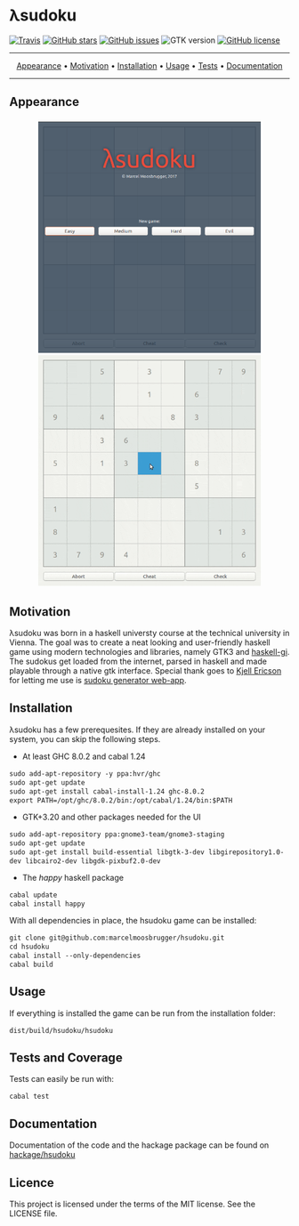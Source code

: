 # λsudoku

[![Travis](https://img.shields.io/travis/marcelmoosbrugger/hsudoku.svg)](https://travis-ci.org/marcelmoosbrugger/hsudoku)
[![GitHub stars](https://img.shields.io/github/stars/marcelmoosbrugger/hsudoku.svg)](https://github.com/marcelmoosbrugger/hsudoku/stargazers)
[![GitHub issues](https://img.shields.io/github/issues/marcelmoosbrugger/hsudoku.svg)](https://github.com/marcelmoosbrugger/hsudoku/issues)
![GTK version](https://img.shields.io/badge/GTK-3.20-blue.svg)
[![GitHub license](https://img.shields.io/badge/license-MIT-blue.svg)](https://raw.githubusercontent.com/marcelmoosbrugger/hsudoku/master/LICENSE)

-------
<p align="center">
    <a href="#appearance">Appearance</a> &bull;
    <a href="#motivation">Motivation</a> &bull;
    <a href="#installation">Installation</a> &bull;
    <a href="#installation">Usage</a> &bull;
    <a href="#tests-and-coverage">Tests</a> &bull;
    <a href="#documentation">Documentation</a>
</p>

-------

## Appearance

<h3 align="center">
  <img width="400px" src="gui/menu.png" alt="Menu" />
  <img width="400px" src="gui/play.gif" alt="Gameplay" />
</h3>

## Motivation
λsudoku was born in a haskell universty course at the technical university in Vienna.
The goal was to create a neat looking and user-friendly haskell game using modern technologies and libraries, namely GTK3 and [haskell-gi](https://github.com/haskell-gi/haskell-gi).
The sudokus get loaded from the internet, parsed in haskell and made playable through a native gtk interface.
Special thank goes to [Kjell Ericson](https://kjell.haxx.se/sudoku/) for letting me use is [sudoku generator web-app](https://kjell.haxx.se/sudoku/).

## Installation
λsudoku has a few prerequesites. If they are already installed on your system, you can skip the following steps.
- At least GHC 8.0.2 and cabal 1.24
```
sudo add-apt-repository -y ppa:hvr/ghc
sudo apt-get update
sudo apt-get install cabal-install-1.24 ghc-8.0.2
export PATH=/opt/ghc/8.0.2/bin:/opt/cabal/1.24/bin:$PATH
```
- GTK+3.20 and other packages needed for the UI
```
sudo add-apt-repository ppa:gnome3-team/gnome3-staging
sudo apt-get update
sudo apt-get install build-essential libgtk-3-dev libgirepository1.0-dev libcairo2-dev libgdk-pixbuf2.0-dev
```
- The *happy* haskell package
```
cabal update
cabal install happy
```

With all dependencies in place, the hsudoku game can be installed:
```
git clone git@github.com:marcelmoosbrugger/hsudoku.git
cd hsudoku
cabal install --only-dependencies
cabal build
```

## Usage
If everything is installed the game can be run from the installation folder:
```
dist/build/hsudoku/hsudoku
```

## Tests and Coverage
Tests can easily be run with:
```
cabal test
```

## Documentation
Documentation of the code and the hackage package can be found on [hackage/hsudoku](https://hackage.haskell.org/package/hsudoku)

## Licence
This project is licensed under the terms of the MIT license. See the LICENSE file.
